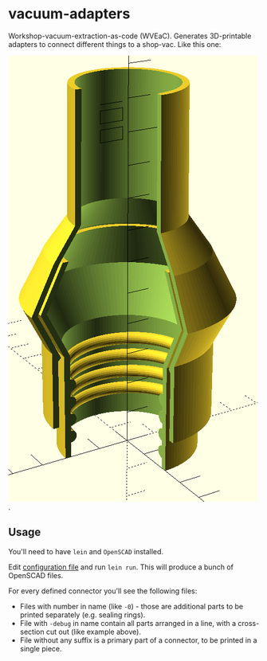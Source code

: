 # vacuum-adapters

Workshop-vacuum-extraction-as-code (WVEaC). Generates 3D-printable
adapters to connect different things to a shop-vac. Like this one:

![Rotating adapter for tools](./rotating-adapter-example.png).

## Usage

You'll need to have `lein` and `OpenSCAD` installed.

Edit [configuration file](./src/vacuum_adapter/core.clj) and run `lein
run`. This will produce a bunch of OpenSCAD files.

For every defined connector you'll see the following files:
- Files with number in name (like `-0`) - those are additional parts to be printed separately (e.g. sealing rings).
- File with `-debug` in name contain all parts arranged in a line, with a cross-section cut out (like example above).
- File without any suffix is a primary part of a connector, to be printed in a single piece.
